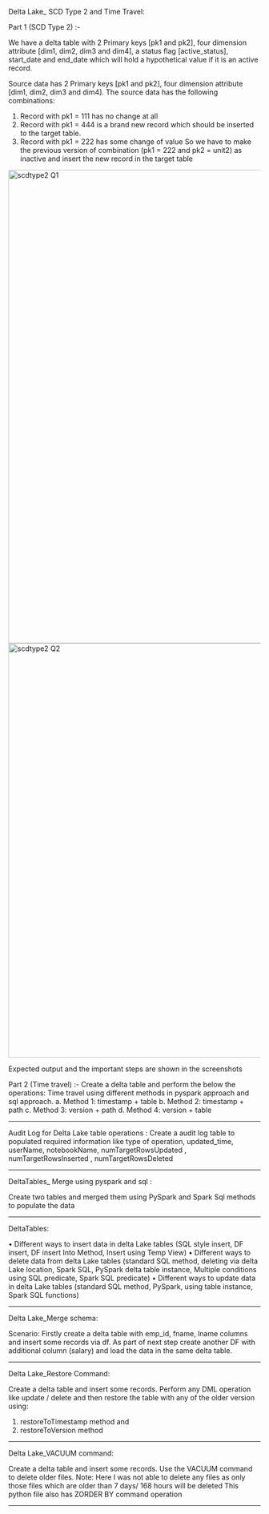 Delta Lake_ SCD Type 2 and Time Travel:

Part 1 (SCD Type 2) :-

We have a delta table with 2 Primary keys [pk1 and pk2], four dimension attribute [dim1, dim2, dim3 and dim4], a status flag [active_status], start_date and 
end_date which will hold a hypothetical value if it is an active record.

Source data has  2 Primary keys [pk1 and pk2], four dimension attribute [dim1, dim2, dim3 and dim4].
The source data has the following combinations:
  1. Record with pk1 = 111 has no change at all
  2. Record with pk1 = 444 is a brand new record which should be inserted to the target table.
  3. Record with pk1 = 222 has some change of value 
So we have to make the previous version of combination (pk1 = 222 and pk2 = unit2) as inactive and insert the new record in the target table 

<img width="946" alt="scdtype2 Q1" src="https://user-images.githubusercontent.com/48563516/231143477-2d5c006d-e31e-4764-b23a-66b2c297485c.png">
<img width="828" alt="scdtype2 Q2" src="https://user-images.githubusercontent.com/48563516/231143534-910a3d65-ca55-43a8-8661-f2f75488be79.png">

Expected output and the important steps are shown in the screenshots

Part 2 (Time travel) :-
Create a delta table and perform the below the operations:
Time travel using different methods in pyspark approach and sql approach.
a. Method 1: timestamp + table
b. Method 2: timestamp + path
c. Method 3: version + path
d. Method 4: version + table


---------------------------------------------------------------------------------------------------------------------------------------------------------------------
Audit Log for Delta Lake table operations :
Create a audit log table to populated required information like type of operation, updated_time, userName,  notebookName, numTargetRowsUpdated , 
numTargetRowsInserted , numTargetRowsDeleted 

---------------------------------------------------------------------------------------------------------------------------------------------------------------------

DeltaTables_ Merge using pyspark and sql :

Create two tables and merged them using PySpark and Spark Sql methods to populate the data

---------------------------------------------------------------------------------------------------------------------------------------------------------------------

DeltaTables:

•	Different ways to insert data in delta Lake tables (SQL style insert, DF insert, DF insert Into Method, Insert using Temp View)
•	Different ways to delete data from delta Lake tables (standard SQL method, deleting via delta Lake location, Spark SQL, PySpark delta table instance, Multiple conditions using SQL predicate, Spark SQL predicate)
•	Different ways to update data in delta Lake tables (standard SQL method, PySpark, using table instance, Spark SQL functions)

--------------------------------------------------------------------------------------------------------------------------------------------------------------------

Delta Lake_Merge schema:

Scenario: Firstly create a delta table with emp_id, fname, lname columns and insert some records via df.
As part of next step create another DF with additional column (salary) and load the data in the same delta table.

--------------------------------------------------------------------------------------------------------------------------------------------------------------------

Delta Lake_Restore Command:

Create a delta table and insert some records. Perform any DML operation like update / delete and then restore the table with any of the older version using:
1. restoreToTimestamp method and 
2. restoreToVersion method

--------------------------------------------------------------------------------------------------------------------------------------------------------------------

Delta Lake_VACUUM command:

Create a delta table and insert some records. Use the VACUUM command to delete older files. 
Note: Here I was not able to delete any files as only those files which are older than 7 days/ 168 hours will be deleted
This python file also has ZORDER BY command operation

--------------------------------------------------------------------------------------------------------------------------------------------------------------------



